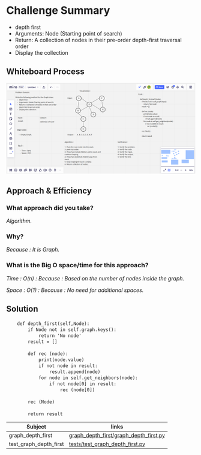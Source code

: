 # Challenge Summary

* depth first
* Arguments: Node (Starting point of search)
* Return: A collection of nodes in their pre-order depth-first traversal order
* Display the collection


## Whiteboard Process

![Whiteboard Process](asset/graph-depth-first.png)

## Approach & Efficiency

### What approach did you take?

*Algorithm.*

### Why?

*Because : It is Graph.*

### What is the Big O space/time for this approach?

*Time : O(n) : Because : Based on the number of nodes inside the graph.*

*Space : O(1) : Because : No need for additional spaces.*

## Solution

        def depth_first(self,Node):
            if Node not in self.graph.keys():
                return 'No node'
            result = []

            def rec (node):
                print(node.value)
                if not node in result:
                    result.append(node)
                for node in self.get_neighbors(node):
                    if not node[0] in result:
                        rec (node[0])

            rec (Node)

            return result

| Subject     | links |
| ----------- | ----------- |
| graph_depth_first| [graph_depth_first/graph_depth_first.py](graph_depth_first/graph_depth_first.py) |
| test_graph_depth_first | [tests/test_graph_depth_first.py](tests/test_graph_depth_first.py) |